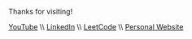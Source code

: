 Thanks for visiting!

[YouTube](https://www.youtube.com/channel/UCKNEngBpKyi4uJLJj7XrWiA) \\\\
[LinkedIn](https://www.linkedin.com/in/noah-park-b263b7152/) \\\\
[LeetCode](https://leetcode.com/noahjpark/) \\\\
[Personal Website](https://noahjpark.github.io/portfolio/)
